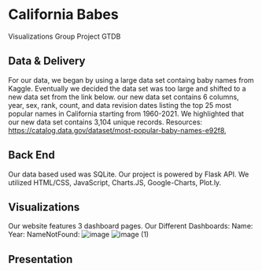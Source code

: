 # California Babes
Visualizations Group Project GTDB

## Data & Delivery
For our data, we began by using a large data set containg baby names from Kaggle. Eventually we decided the data set was too large and shifted to a new data set from the link below. our new data set contains 6 columns, year, sex, rank, count, and data revision dates listing the top 25 most popular names in California starting from 1960-2021. We highlighted that our new data set contains 3,104 unique records. 
    Resources: https://catalog.data.gov/dataset/most-popular-baby-names-e92f8, 

## Back End
Our data based used was SQLite. 
Our project is powered by Flask API.
We utilized HTML/CSS, JavaScript, Charts.JS, Google-Charts, Plot.ly.

## Visualizations 
Our website features 3 dashboard pages.
    Our Different Dashboards:
        Name:
        Year:
        NameNotFound:
![image](https://user-images.githubusercontent.com/113146268/213027369-ddc49f42-294c-4c95-bed5-3c6392e88934.png)
![image (1)](https://user-images.githubusercontent.com/113146268/213027605-89d7ec1b-efa6-431a-b39c-373788012273.png)


        
## Presentation
